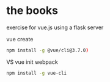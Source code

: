 # the books


exercise for vue.js using a flask server


vue create
```bash
npm install -g @vue/cli@3.7.0)
```
VS
vue init webpack
```bash
npm install -g vue-cli
```

